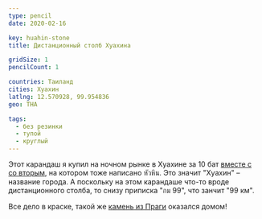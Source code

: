 ```yaml
---
type: pencil
date: 2020-02-16

key: huahin-stone
title: Дистанционный столб Хуахина

gridSize: 1
pencilCount: 1

countries: Таиланд
cities: Хуахин
latlng: 12.570928, 99.954836
geo: THA

tags:
  - без резинки
  - тупой
  - круглый
---
```


Этот карандаш я купил на ночном рынке в Хуахине за 10 бат [вместе с со вторым](?display=huahin-sign), на котором тоже написано หัวหิน. Это значит "Хуахин" – название города. А поскольку на этом карандаше что-то вроде дистанционного столба, то снизу приписка "กม 99", что занчит "99 км".

Все дело в краске, такой же [камень из Праги](?display=prahahouse) оказался домом!
